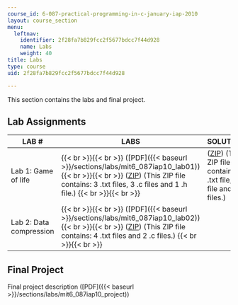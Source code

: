 ```yaml
---
course_id: 6-087-practical-programming-in-c-january-iap-2010
layout: course_section
menu:
  leftnav:
    identifier: 2f28fa7b829fcc2f5677bdcc7f44d928
    name: Labs
    weight: 40
title: Labs
type: course
uid: 2f28fa7b829fcc2f5677bdcc7f44d928

---
```


This section contains the labs and final project.

Lab Assignments
---------------

| LAB # | LABS | SOLUTIONS |
| --- | --- | --- |
| Lab 1: Game of life |  {{< br >}}{{< br >}} ([PDF]({{< baseurl >}}/sections/labs/mit6_087iap10_lab01)) {{< br >}}{{< br >}} ([ZIP](/coursemedia/6-087-practical-programming-in-c-january-iap-2010/70f46b23902c2d37bc36100c10c9ab21_lab01.zip)) (This ZIP file contains: 3 .txt files, 3 .c files and 1 .h file.) {{< br >}}{{< br >}}  | ([ZIP](/coursemedia/6-087-practical-programming-in-c-january-iap-2010/93e7a0ff090283879cd93f98789af5d1_lab01_sol.zip)) (This ZIP file contains: 1 .txt file, 1 .h file and 4 .c files.) |
| Lab 2: Data compression |  {{< br >}}{{< br >}} ([PDF]({{< baseurl >}}/sections/labs/mit6_087iap10_lab02)) {{< br >}}{{< br >}} ([ZIP](/coursemedia/6-087-practical-programming-in-c-january-iap-2010/041eab807a3ba02a94297d4d5994f091_lab02.zip)) (This ZIP file contains: 4 .txt files and 2 .c files.) {{< br >}}{{< br >}}  |   

Final Project
-------------

Final project description ([PDF]({{< baseurl >}}/sections/labs/mit6_087iap10_project))